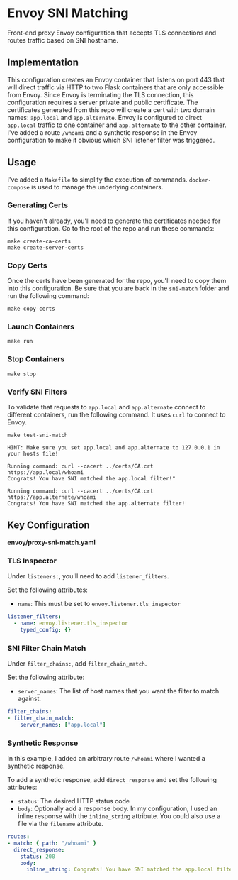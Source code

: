 # Envoy SNI Matching
Front-end proxy Envoy configuration that accepts TLS connections and routes traffic based on SNI hostname.

## Implementation
This configuration creates an Envoy container that listens on port 443 that will direct traffic via HTTP to two Flask containers that are only accessible from Envoy. Since Envoy is terminating the TLS connection, this configuration requires a server private and public certificate. The certificates generated from this repo will create a cert with two domain names: `app.local` and `app.alternate`. Envoy is configured to direct `app.local` traffic to one container and `app.alternate` to the other container. I've added a route `/whoami` and a synthetic response in the Envoy configuration to make it obvious which SNI listener filter was triggered. 

## Usage
I've added a `Makefile` to simplify the execution of commands. `docker-compose` is used to manage the underlying containers.

### Generating Certs
If you haven't already, you'll need to generate the certificates needed for this configuration. Go to the root of the repo and run these commands:

```
make create-ca-certs
make create-server-certs
```

### Copy Certs
Once the certs have been generated for the repo, you'll need to copy them into this configuration. Be sure that you are back in the `sni-match` folder and run the following command:

```
make copy-certs
```

### Launch Containers
```
make run
```

### Stop Containers
```
make stop
```

### Verify SNI Filters
To validate that requests to `app.local` and `app.alternate` connect to different containers, run the following command. It uses `curl` to connect to Envoy.

```
make test-sni-match
```

```
HINT: Make sure you set app.local and app.alternate to 127.0.0.1 in your hosts file!

Running command: curl --cacert ../certs/CA.crt  https://app.local/whoami
Congrats! You have SNI matched the app.local filter!"

Running command: curl --cacert ../certs/CA.crt  https://app.alternate/whoami
Congrats! You have SNI matched the app.alternate filter!
```

## Key Configuration

__envoy/proxy-sni-match.yaml__

### TLS Inspector

Under `listeners:`, you'll need to add `listener_filters`.

Set the following attributes:

* `name`: This must be set to `envoy.listener.tls_inspector`

```yaml
listener_filters:
  - name: envoy.listener.tls_inspector
    typed_config: {}
```

### SNI Filter Chain Match
Under `filter_chains:`, add `filter_chain_match`.

Set the following attribute:

* `server_names`: The list of host names that you want the filter to match against. 

```yaml
filter_chains:
- filter_chain_match:
    server_names: ["app.local"]
```

### Synthetic Response
In this example, I added an arbitrary route `/whoami` where I wanted a synthetic response.

To add a synthetic response, add `direct_response` and set the following attributes:

* `status`: The desired HTTP status code
* `body`: Optionally add a response body. In my configuration, I used an inline response with the `inline_string` attribute. You could also use a file via the `filename` attribute.
```yaml
routes:
- match: { path: "/whoami" }
  direct_response:
    status: 200
    body: 
      inline_string: Congrats! You have SNI matched the app.local filter!"
```